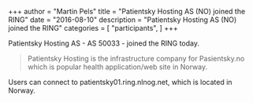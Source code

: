 +++
author = "Martin Pels"
title = "Patientsky Hosting AS (NO) joined the RING"
date = "2016-08-10"
description = "Patientsky Hosting AS (NO) joined the RING"
categories = [
    "participants",
]
+++

Patientsky Hosting AS - AS 50033 - joined the RING today.

> Patientsky Hosting is the infrastructure company for Pasientsky.no which is popular health application/web site in Norway.

Users can connect to patientsky01.ring.nlnog.net, which is located in Norway.


